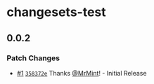 # changesets-test

## 0.0.2

### Patch Changes

- [#1](https://github.com/MrMint/changesets-test/pull/1) [`358372e`](https://github.com/MrMint/changesets-test/commit/358372ee73e53f97f6900b5231e16d765ef4f2a2) Thanks [@MrMint](https://github.com/MrMint)! - Initial Release
